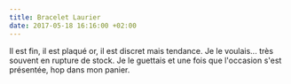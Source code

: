 ```yaml
---
title: Bracelet Laurier
date: 2017-05-18 16:16:00 +02:00
---
```


Il est fin, il est plaqué or, il est discret mais tendance. Je le voulais... très souvent en rupture de stock. Je le guettais et une fois que l'occasion s'est présentée, hop dans mon panier.